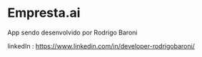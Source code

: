 # Empresta.ai

App sendo desenvolvido por Rodrigo Baroni

linkedIn : https://www.linkedin.com/in/developer-rodrigobaroni/

